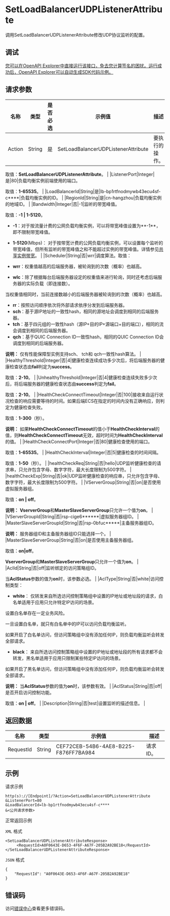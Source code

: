 # SetLoadBalancerUDPListenerAttribute

调用SetLoadBalancerUDPListenerAttribute修改UDP协议监听的配置。

## 调试

[您可以在OpenAPI Explorer中直接运行该接口，免去您计算签名的困扰。运行成功后，OpenAPI Explorer可以自动生成SDK代码示例。](https://api.aliyun.com/#product=Slb&api=SetLoadBalancerUDPListenerAttribute&type=RPC&version=2014-05-15)

## 请求参数

|名称|类型|是否必选|示例值|描述|
|--|--|----|---|--|
|Action|String|是|SetLoadBalancerUDPListenerAttribute|要执行的操作。

 取值：**SetLoadBalancerUDPListenerAttribute**。 |
|ListenerPort|Integer|是|80|负载均衡实例前端使用的端口。

 取值：**1-65535**。 |
|LoadBalancerId|String|是|lb-bp1rtfnodmywb43ecu4sf-c\*\*\*\*|负载均衡实例的ID。 |
|RegionId|String|是|cn-hangzhou|负载均衡实例的地域ID。 |
|Bandwidth|Integer|否|-1|监听的带宽峰值。

 取值：**-1 \| 1-5120**。

 -   **-1**：对于按流量计费的公网负载均衡实例，可以将带宽峰值设置为**-1**，即不限制带宽峰值。
-   **1-5120**\(Mbps\)： 对于按带宽计费的公网负载均衡实例，可以设置每个监听的带宽峰值，但所有监听的带宽峰值之和不能超过实例的带宽峰值。详情参见[共享实例带宽](~~85930~~)。 |
|Scheduler|String|否|wrr|调度算法。取值：

 -   **wrr**：权重值越高的后端服务器，被轮询到的次数（概率）也越高。
-   **wlc**：除了根据每台后端服务器设定的权重值来进行轮询，同时还考虑后端服务器的实际负载（即连接数）。

当权重值相同时，当前连接数越小的后端服务器被轮询到的次数（概率）也越高。

-   **rr**：按照访问顺序依次将外部请求依序分发到后端服务器。
-   **sch**：基于源IP地址的一致性hash，相同的源地址会调度到相同的后端服务器。
-   **tch**：基于四元组的一致性hash（源IP+目的IP+源端口+目的端口），相同的流会调度到相同的后端服务器。
-   **qch**：基于QUIC Connection ID一致性hash，相同的QUIC Connection ID会调度到相同的后端服务器。

 **说明：** 仅有性能保障型实例支持sch、 tch和 qch一致性hash算法。 |
|HealthyThreshold|Integer|否|4|健康检查连续成功多少次后，将后端服务器的健康检查状态由**fail**判定为**success**。

 取值：**2-10**。 |
|UnhealthyThreshold|Integer|否|4|健康检查连续失败多少次后，将后端服务器的健康检查状态由**success**判定为**fail**。

 取值：**2-10**。 |
|HealthCheckConnectTimeout|Integer|否|100|接收来自运行状况检查的响应需要等待的时间。如果后端ECS在指定的时间内没有正确响应，则判定为健康检查失败。

 取值：**1-300**（秒）。

 **说明：** 如果**HealthCheckConnectTimeout**的值小于**HealthCheckInterval**的值，则**HealthCheckConnectTimeout**无效，超时时间为**HealthCheckInterval**的值。 |
|HealthCheckConnectPort|Integer|否|80|健康检查使用的端口。

 取值：**1-65535**。 |
|HealthCheckInterval|Integer|否|5|健康检查的时间间隔。

 取值：**1-50**（秒）。 |
|healthCheckReq|String|否|hello|UDP监听健康检查的请求串，只允许包含字母、数字字符，最大长度限制为500字符。 |
|healthCheckExp|String|否|ok|UDP监听健康检查的响应串，只允许包含字母、数字字符，最大长度限制为500字符。 |
|VServerGroup|String|否|on|是否使用虚拟服务器组。

 取值：**on \| off**。

 **说明：** **VserverGroup**和**MasterSlaveServerGroup**只允许一个值为**on**。 |
|VServerGroupId|String|否|rsp-cige6\*\*\*\*\*\*|虚拟服务器组ID。 |
|MasterSlaveServerGroupId|String|否|rsp-0bfuc\*\*\*\*\*|主备服务器组ID。

 **说明：** 服务器组ID和主备服务器组ID只能选择一个。 |
|MasterSlaveServerGroup|String|否|on|是否使用主备服务器组。

 取值：**on\|off**。

 **VserverGroup**和**MasterSlaveServerGroup**只允许一个值为**on**。 |
|AclId|String|否|off|监听绑定的访问策略组ID。

 当**AclStatus**参数的值为**on**时，该参数必选。 |
|AclType|String|否|white|访问控制类型：

 -   **white**： 仅转发来自所选访问控制策略组中设置的IP地址或地址段的请求，白名单适用于应用只允许特定IP访问的场景。

设置白名单存在一定业务风险。

一旦设置白名单，就只有白名单中的IP可以访问负载均衡监听。

如果开启了白名单访问，但访问策略组中没有添加任何IP，则负载均衡监听会转发全部请求。

-   **black**： 来自所选访问控制策略组中设置的IP地址或地址段的所有请求都不会转发，黑名单适用于应用只限制某些特定IP访问的场景。

如果开启了黑名单访问，但访问策略组中没有添加任何IP，则负载均衡监听会转发全部请求。


 **说明：** 当**AclStatus**参数的值为**on**时，该参数有效。 |
|AclStatus|String|否|off|是否开启访问控制功能。

 取值：**on \| off**。 |
|Description|String|否|test|设置监听的描述信息。 |

## 返回数据

|名称|类型|示例值|描述|
|--|--|---|--|
|RequestId|String|CEF72CEB-54B6-4AE8-B225-F876FF7BA984|请求ID。 |

## 示例

请求示例

```
http(s)://[Endpoint]/?Action=SetLoadBalancerUDPListenerAttribute
&ListenerPort=80
&LoadBalancerId=lb-bp1rtfnodmywb43ecu4sf-c****
&<公共请求参数>
```

正常返回示例

`XML` 格式

```
<SetLoadBalancerUDPListenerAttributeResponse>
     <RequestId>A0F0643E-D653-4F6F-A67F-205B2A92BE18</RequestId>
</SetLoadBalancerUDPListenerAttributeResponse>
```

`JSON` 格式

```
{
    "RequestId": "A0F0643E-D653-4F6F-A67F-205B2A92BE18"
}
```

## 错误码

访问[错误中心](https://error-center.aliyun.com/status/product/Slb)查看更多错误码。

